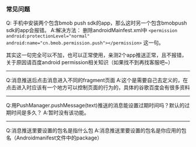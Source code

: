 ### 常见问题

Q: 手机中安装两个包含bmob push sdk的app，那么这时另一个包含bmobpush sdk的app会报错。
A:解决方法：
删除androidMainfest.xml中
```<permission android:protectionLevel="normal" android:name="cn.bmob.permission.push"></permission>```
这一句。

其实这一句完全可以不加，也可以正常使用，亲测2个app推送正常，且不报错，关于原因请百度android permission相关知识（如果找不到再找客服吧~）

---

Q:消息推送后点击消息进入不同的fragment页面
A:这个是需要自己去定义的，在点击进入时应该有一个地方可以控制页面的行为的，具体的谷歌百度会有很多资料

---

Q:用PushManager.pushMessage(text)推送的消息能设置过期时间吗？默认的过期时间是多久？
A:暂时没有该功能。

---

Q:消息推送里要设置的包名是指什么包
A:消息推送里要设置的包名是你应用的包名（Androidmanifest文件中的package）

